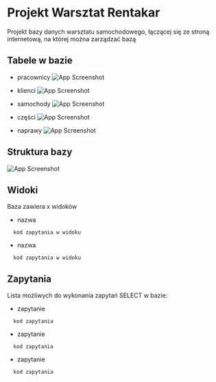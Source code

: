 
# Projekt Warsztat Rentakar

Projekt bazy danych warsztatu samochodowego, łączącej się ze stroną internetową, na której można zarządzać bazą

## Tabele w bazie

- pracownicy
![App Screenshot](https://via.placeholder.com/468x300?text=App+Screenshot+Here)

- klienci
![App Screenshot](https://via.placeholder.com/468x300?text=App+Screenshot+Here)

- samochody
![App Screenshot](https://via.placeholder.com/468x300?text=App+Screenshot+Here)

- części
![App Screenshot](https://via.placeholder.com/468x300?text=App+Screenshot+Here)

- naprawy
![App Screenshot](https://via.placeholder.com/468x300?text=App+Screenshot+Here)


## Struktura bazy

![App Screenshot](https://via.placeholder.com/468x300?text=App+Screenshot+Here)


## Widoki

Baza zawiera x widoków

- nazwa
```nazwa
  kod zapytania w widoku
```

- nazwa
```nazwa
  kod zapytania w widoku
```
## Zapytania

Lista możliwych do wykonania zapytań SELECT w bazie:

- zapytanie 
```zapytanie
  kod zapytania
```

- zapytanie 
```zapytanie
  kod zapytania
```

- zapytanie 
```zapytanie
  kod zapytania
```

